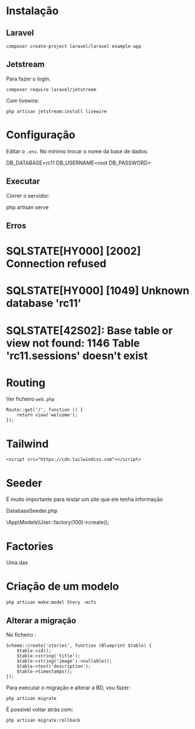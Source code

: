 # Instalação

## Laravel

```
composer create-project laravel/laravel example-app
```

## Jetstream

Para fazer o login.

```
composer require laravel/jetstream
```

Com livewire:

```
php artisan jetstream:install livewire
```

# Configuração

Editar o ```.env```. No mínimo trocar o nome da base de dados:

DB_DATABASE=rc11
DB_USERNAME=root
DB_PASSWORD=

## Executar

Correr o servidor:

php artisan serve

## Erros

# SQLSTATE[HY000] [2002] Connection refused

# SQLSTATE[HY000] [1049] Unknown database 'rc11'

# SQLSTATE[42S02]: Base table or view not found: 1146 Table 'rc11.sessions' doesn't exist


# Routing

Ver ficheiro ```web.php```

```
Route::get('/', function () {
    return view('welcome');
});
```
# Tailwind

```
<script src="https://cdn.tailwindcss.com"></script>
```

# Seeder

É muito importante para testar um site que ele tenha informação 

DatabaseSeeder.php

\App\Models\User::factory(100)->create();

# Factories

Uma das 

# Criação de um modelo

```
php artisan make:model Story -mcfs
```

## Alterar a migração

No ficheiro :

```
Schema::create('stories', function (Blueprint $table) {
    $table->id();
    $table->string('title');
    $table->string('image')->nullable();
    $table->text('description');
    $table->timestamps();
});
```

Para executar o migração e alterar a BD, vou fazer:

```
php artisan migrate
```

É possível voltar atrás com:

```
php artisan migrate:rollback
```